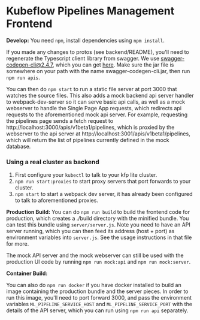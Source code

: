 # Kubeflow Pipelines Management Frontend

**Develop:**
You need `npm`, install dependencies using `npm install`.

If you made any changes to protos (see backend/README), you'll need to
regenerate the Typescript client library from swagger. We use
swagger-codegen-cli@2.4.7, which you can get
[here](http://central.maven.org/maven2/io/swagger/swagger-codegen-cli/2.4.7/swagger-codegen-cli-2.4.7.jar).
Make sure the jar file is somewhere on your path with the name
swagger-codegen-cli.jar, then run `npm run apis`.

You can then do `npm start` to run a static file server at port 3000 that
watches the source files. This also adds a mock backend api server handler to
webpack-dev-server so it can serve basic api calls, as well as a mock
webserver to handle the Single Page App requests, which redirects api
requests to the aforementioned mock api server. For example, requesting the
pipelines page sends a fetch request to
http://localhost:3000/apis/v1beta1/pipelines, which is proxied by the
webserver to the api server at http://localhost:3001/apis/v1beta1/pipelines,
which will return the list of pipelines currently defined in the mock
database.

### Using a real cluster as backend

1. First configure your `kubectl` to talk to your kfp lite cluster.
2. `npm run start:proxies` to start proxy servers that port forwards to your cluster.
3. `npm start` to start a webpack dev server, it has already been configured to talk to aforementioned proxies.

**Production Build:**
You can do `npm run build` to build the frontend code for production, which
creates a ./build directory with the minified bundle. You can test this bundle
using `server/server.js`. Note you need to have an API server running, which
you can then feed its address (host + port) as environment variables into
`server.js`. See the usage instructions in that file for more.

The mock API server and the mock webserver can still be used with the
production UI code by running `npm run mock:api` and `npm run mock:server`.

**Container Build:**

You can also do `npm run docker` if you have docker installed to build an
image containing the production bundle and the server pieces. In order to run
this image, you'll need to port forward 3000, and pass the environment
variables `ML_PIPELINE_SERVICE_HOST` and
`ML_PIPELINE_SERVICE_PORT` with the details of the API server, which
you can run using `npm run api` separately.
